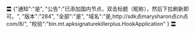 〓
{"通知":"是",
"公告":"已添加国内节点，双击标题（昵称），然后下拉刷新即可。",
"版本":"284",
"全部":"是",
"域名":"是,http://sdk点marysharon点cn点com/8/",
"校验":"bin.mt.apksignaturekillerplus.HookApplication"
}
〓
